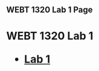 ## WEBT 1320 Lab 1 Page

<h1> WEBT 1320 Lab 1</h>

<ul>
    <li><a href="lab1/index.html" target="_blank">Lab 1</a></li>
</ul>